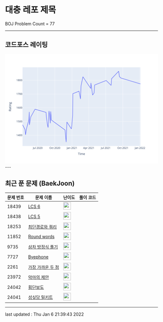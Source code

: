 # 대충 레포 제목

BOJ Problem Count = 77

---

## 코드포스 레이팅
[![Rating Graph](./cfStats.svg)](https://github.com/ingyu1008/Algorithm-Problem-Solving/blob/master/cfStats.html)---

## 최근 푼 문제 (BaekJoon)
| 문제 번호 | 문제 이름 | 난이도 | 풀이 코드 |
| --- | --- | --- | --- |
| 18439 | [LCS 6](https://www.acmicpc.net/problem/18439) | <img height="25px" width="25px=" src="https://static.solved.ac/tier_small/26.svg"/> |  |
| 18438 | [LCS 5](https://www.acmicpc.net/problem/18438) | <img height="25px" width="25px=" src="https://static.solved.ac/tier_small/24.svg"/> |  |
| 18253 | [최단경로와 쿼리](https://www.acmicpc.net/problem/18253) | <img height="25px" width="25px=" src="https://static.solved.ac/tier_small/23.svg"/> |  |
| 11852 | [Round words](https://www.acmicpc.net/problem/11852) | <img height="25px" width="25px=" src="https://static.solved.ac/tier_small/26.svg"/> |  |
| 9735 | [삼차 방정식 풀기](https://www.acmicpc.net/problem/9735) | <img height="25px" width="25px=" src="https://static.solved.ac/tier_small/19.svg"/> |  |
| 7727 | [Byephone](https://www.acmicpc.net/problem/7727) | <img height="25px" width="25px=" src="https://static.solved.ac/tier_small/24.svg"/> |  |
| 2261 | [가장 가까운 두 점](https://www.acmicpc.net/problem/2261) | <img height="25px" width="25px=" src="https://static.solved.ac/tier_small/19.svg"/> |  |
| 23972 | [악마의 제안](https://www.acmicpc.net/problem/23972) | <img height="25px" width="25px=" src="https://static.solved.ac/tier_small/3.svg"/> |  |
| 24042 | [횡단보도](https://www.acmicpc.net/problem/24042) | <img height="25px" width="25px=" src="https://static.solved.ac/tier_small/15.svg"/> |  |
| 24041 | [성싶당 밀키트](https://www.acmicpc.net/problem/24041) | <img height="25px" width="25px=" src="https://static.solved.ac/tier_small/13.svg"/> |  |


---

last updated : Thu Jan  6 21:39:43 2022

